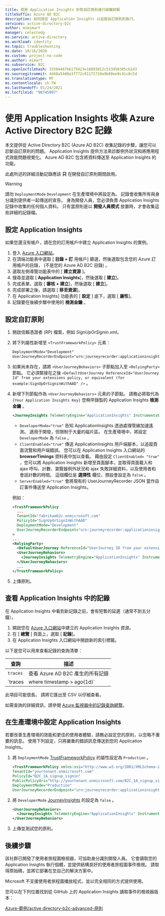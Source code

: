 ```yaml
---
title: 使用 Application Insights 針對自訂原則進行疑難排解
titleSuffix: Azure AD B2C
description: 如何設定 Application Insights 以追蹤自訂原則的執行。
services: active-directory-b2c
author: msmimart
manager: celestedg
ms.service: active-directory
ms.workload: identity
ms.topic: troubleshooting
ms.date: 10/16/2020
ms.custom: project-no-code
ms.author: mimart
ms.subservice: B2C
ms.openlocfilehash: 33504487b6175023e18893812c533950305cb1d3
ms.sourcegitcommit: 4d48a54d0a3f772c01171719a9b80ee9c41c0c5d
ms.translationtype: MT
ms.contentlocale: zh-TW
ms.lasthandoff: 01/24/2021
ms.locfileid: "98745997"
---
```

# <a name="collect-azure-active-directory-b2c-logs-with-application-insights"></a>使用 Application Insights 收集 Azure Active Directory B2C 記錄

本文提供從 Active Directory B2C (Azure AD B2C) 收集記錄的步驟，讓您可以診斷自訂原則的問題。 Application Insights 提供方法來診斷例外狀況和將應用程式效能問題視覺化。 Azure AD B2C 包含將資料傳送至 Application Insights 的功能。

此處所述的詳細活動記錄應該 **只** 在開發自訂原則期間啟用。

> [!WARNING]
> 請勿 `DeploymentMode` `Development` 在生產環境中將設定為。 記錄會收集所有與身分識別提供者一起傳送的宣告。 身為開發人員，您必須負責 Application Insights 記錄中收集的任何個人資料。 只有當原則是以 **開發人員模式** 放置時，才會收集這些詳細的記錄檔。

## <a name="set-up-application-insights"></a>設定 Application Insights

如果您還沒有帳戶，請在您的訂用帳戶中建立 Application Insights 的實例。

1. 登入 [Azure 入口網站](https://portal.azure.com)。
1. 在頂端功能表中選取 [ **目錄 + 訂** 用帳戶] 篩選，然後選取包含您的 Azure 訂用帳戶的目錄， (不是您的 Azure AD B2C 目錄) 。
1. 選取左側導覽功能表中的 [ **建立資源** ]。
1. 搜尋並選取 [ **Application Insights**]，然後選取 [ **建立**]。
1. 完成表單，選取 [ **審核 + 建立**]，然後選取 [ **建立**]。
1. 完成部署之後，請選取 [ **移至資源**]。
1. 在 Application Insights] 功能表的 [ **設定** ] 底下，選取 [ **屬性**]。
1. 記錄要在後續步驟中使用的 **檢測金鑰** 。

## <a name="configure-the-custom-policy"></a>設定自訂原則

1. 開啟信賴憑證者 (RP) 檔案，例如 *SignUpOrSignin.xml*。
1. 將下列屬性新增至 `<TrustFrameworkPolicy>` 元素：

   ```xml
   DeploymentMode="Development"
   UserJourneyRecorderEndpoint="urn:journeyrecorder:applicationinsights"
   ```

1. 如果尚未存在，請將 `<UserJourneyBehaviors>` 子節點加入至 `<RelyingParty>` 節點。 它必須緊接在之後 `<DefaultUserJourney ReferenceId="UserJourney Id" from your extensions policy, or equivalent (for example:SignUpOrSigninWithAAD" />` 。
1. 新增下列節點作為 `<UserJourneyBehaviors>` 元素的子節點。 請務必將取代為 `{Your Application Insights Key}` 您稍早錄製的 Application Insights **檢測金鑰** 。

    ```xml
    <JourneyInsights TelemetryEngine="ApplicationInsights" InstrumentationKey="{Your Application Insights Key}" DeveloperMode="true" ClientEnabled="false" ServerEnabled="true" TelemetryVersion="1.0.0" />
    ```

    * `DeveloperMode="true"` 告知 ApplicationInsights 透過處理管線加速遙測。 適用于開發，但限制于大量的磁片區。 在生產環境中，將設定 `DeveloperMode` 為 `false` 。
    * `ClientEnabled="true"` 傳送 ApplicationInsights 用戶端腳本，以追蹤頁面流覽和用戶端錯誤。 您可以在 Application Insights 入口網站的 **browserTimings** 資料表中加以查看。 藉由設定 `ClientEnabled= "true"` ，您可以將 Application Insights 新增至頁面腳本，並取得頁面載入和 ajax 呼叫、計數、瀏覽器例外狀況和 ajax 失敗詳細資料，以及使用者和會話計數的時間。 這個欄位是 **選擇性** 欄位，預設會設定為 `false` 。
    * `ServerEnabled="true"` 會將現有的 UserJourneyRecorder JSON 當作自訂事件傳送至 Application Insights。

    例如：

    ```xml
    <TrustFrameworkPolicy
      ...
      TenantId="fabrikamb2c.onmicrosoft.com"
      PolicyId="SignUpOrSignInWithAAD"
      DeploymentMode="Development"
      UserJourneyRecorderEndpoint="urn:journeyrecorder:applicationinsights"
    >
    ...
    <RelyingParty>
      <DefaultUserJourney ReferenceId="UserJourney ID from your extensions policy, or equivalent (for example: SignUpOrSigninWithAzureAD)" />
      <UserJourneyBehaviors>
        <JourneyInsights TelemetryEngine="ApplicationInsights" InstrumentationKey="{Your Application Insights Key}" DeveloperMode="true" ClientEnabled="false" ServerEnabled="true" TelemetryVersion="1.0.0" />
      </UserJourneyBehaviors>
      ...
    </TrustFrameworkPolicy>
    ```

1. 上傳原則。

## <a name="see-the-logs-in-application-insights"></a>查看 Application Insights 中的記錄

在 Application Insights 中看到新記錄之前，會有短暫的延遲（通常不到五分鐘）。

1. 開啟您在 [Azure 入口網站](https://portal.azure.com)中建立的 Application Insights 資源。
1. 在 [ **總覽** ] 頁面上，選取 [ **記錄**]。
1. 在 Application Insights 入口網站中開啟新的索引標籤。

以下是您可以用來查看記錄的查詢清單：

| 查詢 | 描述 |
|---------------------|--------------------|
`traces` | 查看 Azure AD B2C 產生的所有記錄 |
`traces | where timestamp > ago(1d)` | 查看 Azure AD B2C 在最後一天產生的所有記錄

此項目可能很長。 請將它匯出至 CSV 以仔細查看。

如需查詢的詳細資訊，請參閱 [Azure 監視器中的記錄查詢總覽](../azure-monitor/log-query/log-query-overview.md)。

## <a name="configure-application-insights-in-production"></a>在生產環境中設定 Application Insights

若要改善生產環境的效能和更佳的使用者體驗，請務必設定您的原則，以忽略不重要的訊息。 使用下列設定，只將嚴重的錯誤訊息傳送到您的 Application Insights。 

1. 將 `DeploymentMode` [TrustFrameworkPolicy](trustframeworkpolicy.md) 的屬性設定為 `Production` 。 

   ```xml
   <TrustFrameworkPolicy xmlns:xsi="http://www.w3.org/2001/XMLSchema-instance" xmlns:xsd="http://www.w3.org/2001/XMLSchema" xmlns="http://schemas.microsoft.com/online/cpim/schemas/2013/06" PolicySchemaVersion="0.3.0.0"
   TenantId="yourtenant.onmicrosoft.com"
   PolicyId="B2C_1A_signup_signin"
   PublicPolicyUri="http://yourtenant.onmicrosoft.com/B2C_1A_signup_signin"
   DeploymentMode="Production"
   UserJourneyRecorderEndpoint="urn:journeyrecorder:applicationinsights">
   ```

1. 將 `DeveloperMode` [JourneyInsights](relyingparty.md#journeyinsights) 的設定為 `false` 。

   ```xml
   <UserJourneyBehaviors>
     <JourneyInsights TelemetryEngine="ApplicationInsights" InstrumentationKey="{Your Application Insights Key}" DeveloperMode="false" ClientEnabled="false" ServerEnabled="true" TelemetryVersion="1.0.0" />
   </UserJourneyBehaviors>
   ```
   
1. 上傳並測試您的原則。

## <a name="next-steps"></a>後續步驟

該社群已開發了使用者旅程圖檢視器，可協助身分識別開發人員。 它會讀取您的 Application Insights 執行個體，並提供結構良好的使用者旅程圖事件檢視。 請取得原始碼，並將它部署在您自己的解決方案中。

Microsoft 不支援使用者旅程圖播放程式，並以完全相同的方式提供使用。

您可以在下列位置找到從 GitHub 上的 Application Insights 讀取事件的檢視器版本：

[Azure-範例/active directory-b2c-advanced-原則](https://github.com/Azure-Samples/active-directory-b2c-advanced-policies/tree/master/wingtipgamesb2c/src/WingTipUserJourneyPlayerWebApplication)

